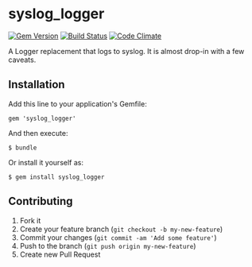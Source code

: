 # syslog_logger

[![Gem Version](https://badge.fury.io/rb/syslog_logger.png)](http://badge.fury.io/rb/syslog_logger)
[![Build Status](https://api.travis-ci.org/Identified/syslog_logger.png?branch=master)](https://travis-ci.org/Identified/syslog_logger)
[![Code Climate](https://codeclimate.com/github/Identified/syslog_logger.png)](https://codeclimate.com/github/Identified/syslog_logger)

A Logger replacement that logs to syslog.  It is almost drop-in with a few caveats.

## Installation

Add this line to your application's Gemfile:

    gem 'syslog_logger'

And then execute:

    $ bundle

Or install it yourself as:

    $ gem install syslog_logger

## Contributing

1. Fork it
2. Create your feature branch (`git checkout -b my-new-feature`)
3. Commit your changes (`git commit -am 'Add some feature'`)
4. Push to the branch (`git push origin my-new-feature`)
5. Create new Pull Request
